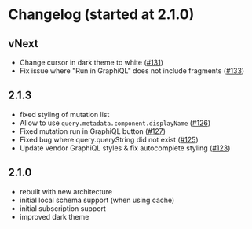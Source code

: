 # Changelog (started at 2.1.0)

## vNext

* Change cursor in dark theme to white ([#131](https://github.com/apollographql/apollo-client-devtools/pull/131))
* Fix issue where "Run in GraphiQL" does not include fragments ([#133](https://github.com/apollographql/apollo-client-devtools/pull/133))

## 2.1.3

* fixed styling of mutation list
* Allow to use `query.metadata.component.displayName` ([#126](https://github.com/apollographql/apollo-client-devtools/pull/126))
* Fixed mutation run in GraphiQL button ([#127](https://github.com/apollographql/apollo-client-devtools/pull/127))
* Fixed bug where query.queryString did not exist ([#125](https://github.com/apollographql/apollo-client-devtools/pull/125))
* Update vendor GraphiQL styles & fix autocomplete styling ([#123](https://github.com/apollographql/apollo-client-devtools/pull/123))

## 2.1.0

* rebuilt with new architecture
* initial local schema support (when using cache)
* initial subscription support
* improved dark theme

